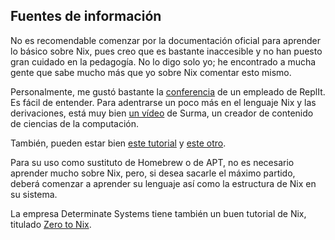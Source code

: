 


## Fuentes de información

No es recomendable comenzar por la documentación oficial para aprender lo
básico sobre Nix, pues creo que es bastante inaccesible y no han puesto gran
cuidado en la pedagogía. No lo digo solo yo; he encontrado a mucha gente que
sabe mucho más que yo sobre Nix comentar esto mismo.

Personalmente, me gustó bastante la [conferencia][conferencia-replit] de un
empleado de ReplIt. Es fácil de entender. Para adentrarse un poco más en el
lenguaje Nix y las derivaciones, está muy bien [un vídeo][tutorial-surma-yt]
de Surma, un creador de contenido de ciencias de la computación.

[conferencia-replit]: https://www.youtube.com/watch?v=TsZte_9GfPE
[tutorial-surma-yt]: https://www.youtube.com/watch?v=5D3nUU1OVx8

También, pueden estar bien [este tutorial][nix-tutorial-01] y [este
otro][nix-tutorial-02].

[nix-tutorial-01]: https://www.youtube.com/watch?v=t8ydCYe9Y3M
[nix-tutorial-02]: https://www.youtube.com/watch?v=5D3nUU1OVx8

Para su uso como sustituto de Homebrew o de APT, no es necesario aprender
mucho sobre Nix, pero, si desea sacarle el máximo partido, deberá comenzar a
aprender su lenguaje así como la estructura de Nix en su sistema.

La empresa Determinate Systems tiene también un buen tutorial de Nix,
titulado [Zero to Nix][].

[Zero to Nix]: https://zero-to-nix.com/




